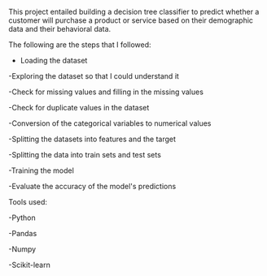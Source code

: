 This project entailed building a decision tree classifier to predict whether a customer will purchase a product or service based on their demographic data and their behavioral data.

The following are the steps that I followed:

- Loading the dataset

-Exploring the dataset so that I could understand it

-Check for missing values and filling in the missing values

-Check for duplicate values in the dataset

-Conversion of the categorical variables to numerical values

-Splitting the datasets into features and the target

-Splitting the data into train sets and test sets

-Training the model

-Evaluate the accuracy of the model's predictions

Tools used:

-Python

-Pandas

-Numpy

-Scikit-learn
